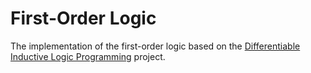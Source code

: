 # First-Order Logic
The implementation of the first-order logic based on the [Differentiable Inductive Logic Programming](https://arxiv.org/abs/2103.01719) project.
